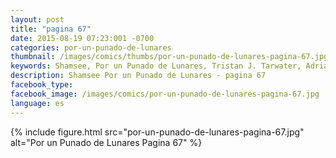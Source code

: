 ```yaml
---
layout: post
title: "pagina 67"
date: 2015-08-19 07:23:001 -0700
categories: por-un-punado-de-lunares
thumbnail: /images/comics/thumbs/por-un-punado-de-lunares-pagina-67.jpg
keywords: Shamsee, Por un Punado de Lunares, Tristan J. Tarwater, Adrian Ricker
description: Shamsee Por un Punado de Lunares - pagina 67
facebook_type: 
facebook_image: /images/comics/por-un-punado-de-lunares-pagina-67.jpg
language: es
---
```

{% include figure.html src="por-un-punado-de-lunares-pagina-67.jpg" alt="Por un Punado de Lunares Pagina 67" %}